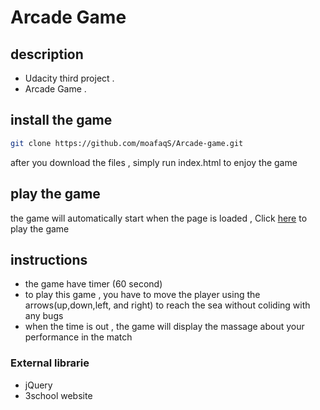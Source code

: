 # Arcade Game
## description 
- Udacity third project .
- Arcade Game .

## install the game 
```bash
git clone https://github.com/moafaqS/Arcade-game.git
```
after you download the files , simply run index.html to enjoy the game 

## play the game 
the game will automatically start when the page is loaded
 , Click [here](https://moafaqs.github.io/Arcade-game/) to play the game 

## instructions

- the game have timer (60 second) 
- to play this game , you have to move the player using the arrows(up,down,left, and right) to reach the sea without coliding with any bugs
- when the time is out , the game will display the massage about your performance in the match 


### External librarie
- jQuery
- 3school website
